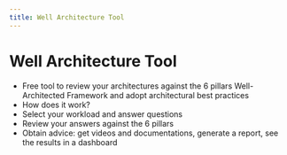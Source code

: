 ```yaml
---
title: Well Architecture Tool
---
```

# Well Architecture Tool
- Free tool to review your architectures against the 6 pillars Well-Architected Framework and adopt architectural best practices
- How does it work?
- Select your workload and answer questions
- Review your answers against the 6 pillars
- Obtain advice: get videos and documentations, generate a report, see the results in a dashboard